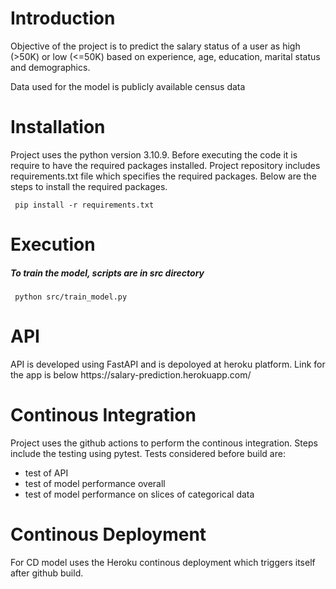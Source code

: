 # Introduction

Objective of the project is to predict the salary status of a user as high (>50K) or low (<=50K) based on experience, age, education, marital status and demographics. 

Data used for the model is publicly available census data

# Installation

Project uses the python version 3.10.9. Before executing the code it is require to have the required packages installed. Project repository includes requirements.txt file which specifies the required packages. Below are the steps to install the required packages.

<code> pip install -r requirements.txt </code>


# Execution

<h5>To train the model, scripts are in src directory</h5>

<code> python src/train_model.py</code>


# API

<div >
API is developed using FastAPI and is depoloyed at heroku platform. Link for the app is below
<a>https://salary-prediction.herokuapp.com/</a>
</div>

# Continous Integration

Project uses the github actions to perform the continous integration. Steps include the testing using pytest. Tests considered before build are:
   - test of API
   - test of model performance overall
   - test of model performance on slices of categorical data


# Continous Deployment

For CD model uses the Heroku continous deployment which triggers itself after github build.

